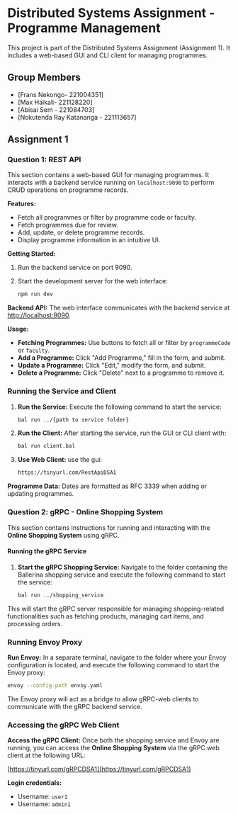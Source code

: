 # Distributed Systems Assignment - Programme Management

This project is part of the Distributed Systems Assignment (Assignment 1). It includes a web-based GUI and CLI client
for managing programmes.

## Group Members

- [Frans Nekongo- 221004351]
- [Max Haikali- 221128220]
- [Abisai Sem - 221084703]
- [Nokutenda Ray Katananga - 221113657]

## Assignment 1

### Question 1: REST API

This section contains a web-based GUI for managing programmes. It interacts with a backend service running on
`localhost:9090` to perform CRUD operations on programme records.

**Features:**

- Fetch all programmes or filter by programme code or faculty.
- Fetch programmes due for review.
- Add, update, or delete programme records.
- Display programme information in an intuitive UI.

**Getting Started:**

1. Run the backend service on port 9090.
2. Start the development server for the web interface:

   ```bash
   npm run dev
   ```



**Backend API:**
The web interface communicates with the backend service at [http://localhost:9090](http://localhost:9090).

**Usage:**

- **Fetching Programmes:** Use buttons to fetch all or filter by `programmeCode` or `faculty`.
- **Add a Programme:** Click "Add Programme," fill in the form, and submit.
- **Update a Programme:** Click "Edit," modify the form, and submit.
- **Delete a Programme:** Click "Delete" next to a programme to remove it.

### Running the Service and Client

1. **Run the Service:**
   Execute the following command to start the service:

   ```bash
   bal run ../{path to service folder}
   ```

2. **Run the Client:**
   After starting the service, run the GUI or CLI client with:
   ```bash
   bal run client.bal
   ```

3. **Use Web Client:**
   use the gui:
   ```bash
   https://tinyurl.com/RestApiDSA1
   ```

**Programme Data:**
Dates are formatted as RFC 3339 when adding or updating programmes.


### Question 2: gRPC - Online Shopping System

This section contains instructions for running and interacting with the **Online Shopping System** using gRPC.

#### Running the gRPC Service

1. **Start the gRPC Shopping Service:**
   Navigate to the folder containing the Ballerina shopping service and execute the following command to start the service:

   ```bash
   bal run ../shopping_service
   ```

This will start the gRPC server responsible for managing shopping-related functionalities such as fetching products, managing cart items, and processing orders.

### Running Envoy Proxy

**Run Envoy:** In a separate terminal, navigate to the folder where your Envoy configuration is located, and execute the following command to start the Envoy proxy:

```bash
envoy --config-path envoy.yaml


```
The Envoy proxy will act as a bridge to allow gRPC-web clients to communicate with the gRPC backend service.

### Accessing the gRPC Web Client

**Access the gRPC Client:** Once both the shopping service and Envoy are running, you can access the **Online Shopping System** via the gRPC web client at the following URL:

[https://tinyurl.com/gRPCDSA1](https://tinyurl.com/gRPCDSA1)

**Login credentials:**

- Username: `user1`
- Username: `admin1`
